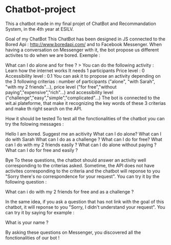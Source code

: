 # Chatbot-project

This a chatbot made in my final projet of ChatBot and Recommandation System, in the 4th year at ESILV.

Goal of my ChatBot
This ChatBot has been designed in JS connected to the Bored Api : http://www.boredapi.com/ and to Facebook Messenger. When having a conversation on Messenger with it, the bot propose us different activites to do when we are bored. Exemple :

What can I do alone and for free ? > You can do the following activity : Learn how the internet works It needs 1 participants Price level : 0 Accessibility level : 0.1 You can ask it to propose an activity depending on the 3 following criterias : number of participants ("alone", "with Sarah", "with my 2 friends"...), price level ("for free","without paying","expensive","rich"...) and accessibility level ("challenge","easy","simple","complicated"...) The bot is connected to the wit.ai plateforme, that make it recognizing the key words of these 3 criterias and make th right search on the API.

How it should be tested
To test all the fonctionalities of the chatbot you can try the folowing messages :

Hello
I am bored. Suggest me an acitivity
What can I do alone?
What can I do with Sarah
What can I do as a challenge ?
What can I do for free?
What can I do with my 2 friends easily ?
What can I do alone without paying ?
What can I do for free and easily ?

Bye To these questions, the chatbot should answer an activity well corresponding to the criterias asked.
Sometime, the API does not have activites corresponding to the criteria and the chatbot will reponse to you "Sorry there's no correspondence for your request". You can try it by the following question :

What can i do with my 2 friends for free and as a challenge ?

In the same idea, if you ask a question that has not link with the goal of this chatbot, it will reponse to you "Sorry, I didn't understand your request". You can try it by saying for example :

What is your name ?

By asking these questions on Messenger, you discovered all the fonctionalities of our bot !
